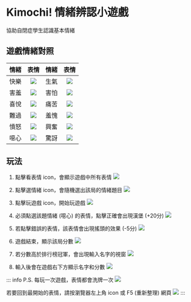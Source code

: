 # Kimochi! 情緒辨認小遊戲
協助自閉症學生認識基本情緒

## 遊戲情緒對照
| 情緒 | 表情 | 情緒 | 表情 |
|:----:|:---:|:----:|:---:|
| 快樂 | ![](https://i.imgur.com/fZBhGzn.png) | 生氣 | ![](https://i.imgur.com/V0EdqpS.png) |
| 害羞 | ![](https://i.imgur.com/7b9mdBb.png) | 害怕 | ![](https://i.imgur.com/bVDKKcd.png) |
| 喜悅 | ![](https://i.imgur.com/04tHMA8.png) | 痛苦 | ![](https://i.imgur.com/0qI2qnQ.png) |
| 難過 | ![](https://i.imgur.com/M0zM7vV.png) | 羞愧 | ![](https://i.imgur.com/W0V0cS3.png) |
| 憤怒 | ![](https://i.imgur.com/ZrGD7t1.png) | 興奮 | ![](https://i.imgur.com/rzaRJLE.png) |
| 噁心 | ![](https://i.imgur.com/9LllrDv.png) | 驚訝 | ![](https://i.imgur.com/fZqEZ7f.png) |

## 玩法
1. 點擊看表情 icon，會顯示遊戲中所有表情
    ![](https://i.imgur.com/mNUiNzU.png)
    
2. 點擊選情緒 icon，會隨機選出該局的情緒題目
    ![](https://i.imgur.com/5Pl5UFa.png)
    
3. 點擊玩遊戲 icon，開始玩遊戲
    ![](https://i.imgur.com/rrvBOjW.png)

4. 必須點選該題情緒 (噁心) 的表情，點擊正確會出現漢堡 (+20分)
    ![](https://i.imgur.com/f5G4qvX.png)

5. 若點擊錯誤的表情，該表情會出現搖頭的效果 (-5分)
    ![](https://i.imgur.com/2UKoCck.png)

6. 遊戲結束，顯示該局分數
    ![](https://i.imgur.com/n3FK0NV.png)

7. 若分數高於排行榜冠軍，會出現輸入名字的視窗
    ![](https://i.imgur.com/AT6JOMX.png)

8. 輸入後會在遊戲右下方顯示名字和分數
    ![](https://i.imgur.com/kYOrGlB.png)
    
::: info
P.S. 每玩一次遊戲，表情都會洗牌一次
![](https://i.imgur.com/7DQTG8K.png)

若要回到最開始的表情，請按瀏覽器左上角 icon 或 F5 (重新整理) 網頁
![](https://i.imgur.com/kFVF2xn.png)
:::

